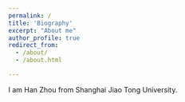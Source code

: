 ```yaml
---
permalink: /
title: 'Biography'
excerpt: "About me"
author_profile: true
redirect_from: 
  - /about/
  - /about.html

---
```




 I am Han Zhou from Shanghai Jiao Tong University.



